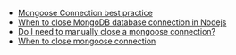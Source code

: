 - [Mongoose Connection best practice](http://theholmesoffice.com/mongoose-connection-best-practice/)
- [When to close MongoDB database connection in Nodejs](https://stackoverflow.com/questions/8373905/when-to-close-mongodb-database-connection-in-nodejs)
- [Do I need to manually close a mongoose connection?](https://stackoverflow.com/questions/19371821/do-i-need-to-manually-close-a-mongoose-connection)
- [When to close mongoose connection](https://stackoverflow.com/questions/26959322/when-to-close-mongoose-connection)




